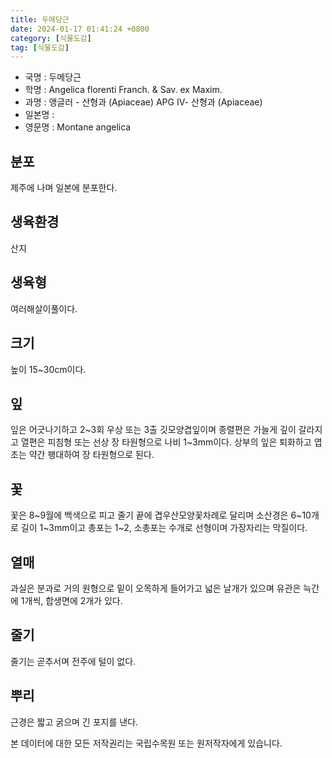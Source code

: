 ```yaml
---
title: 두메당근
date: 2024-01-17 01:41:24 +0800
category: [식물도감]
tag: [식물도감]
---
```




- 국명 : 두메당근
- 학명 : Angelica florenti Franch. & Sav. ex Maxim.
- 과명 : 앵글러 - 산형과 (Apiaceae) APG Ⅳ- 산형과 (Apiaceae)
- 일본명 : 
- 영문명 : Montane angelica


## 분포
제주에 나며 일본에 분포한다.
## 생육환경
산지
## 생육형
여러해살이풀이다.
## 크기
높이 15~30cm이다.
## 잎
잎은 어긋나기하고 2~3회 우상 또는 3출 깃모양겹잎이며 종렬편은 가늘게 깊이 갈라지고 열편은 피침형 또는 선상 장 타원형으로 나비 1~3mm이다. 상부의 잎은 퇴화하고 엽초는 약간 팽대하여 장 타원형으로 된다.
## 꽃
꽃은 8~9월에 백색으로 피고 줄기 끝에 겹우산모양꽃차례로 달리며 소산경은 6~10개로 길이 1~3mm이고 총포는 1~2, 소총포는 수개로 선형이며 가장자리는 막질이다.
## 열매
과실은 분과로 거의 원형으로 밑이 오목하게 들어가고 넓은 날개가 있으며 유관은 늑간에 1개씩, 합생면에 2개가 있다.
## 줄기
줄기는 곧추서며 전주에 털이 없다.
## 뿌리
근경은 짧고 굵으며 긴 포지를 낸다.






본 데이터에 대한 모든 저작권리는 국립수목원 또는 원저작자에게 있습니다.
